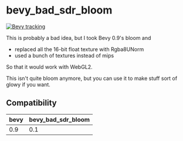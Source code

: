 # bevy_bad_sdr_bloom

[![Bevy tracking](https://img.shields.io/badge/Bevy%20tracking-released%20version-lightblue)](https://github.com/bevyengine/bevy/blob/main/docs/plugins_guidelines.md#main-branch-tracking)

This is probably a bad idea, but I took Bevy 0.9's bloom and

- replaced all the 16-bit float texture with Rgba8UNorm
- used a bunch of textures instead of mips

So that it would work with WebGL2.

This isn't quite bloom anymore, but you can use it to make stuff sort of glowy if you want.

## Compatibility

|bevy|bevy_bad_sdr_bloom|
|-|-|
|0.9|0.1|
